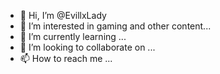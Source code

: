- 👋 Hi, I’m @EvillxLady
- 👀 I’m interested in gaming and other content...
- 🌱 I’m currently learning ...
- 💞️ I’m looking to collaborate on ...
- 📫 How to reach me ...

<!---
EvillxLady/EvillxLady is a ✨ special ✨ repository because its `README.md` (this file) appears on your GitHub profile.
You can click the Preview link to take a look at your changes.
--->
